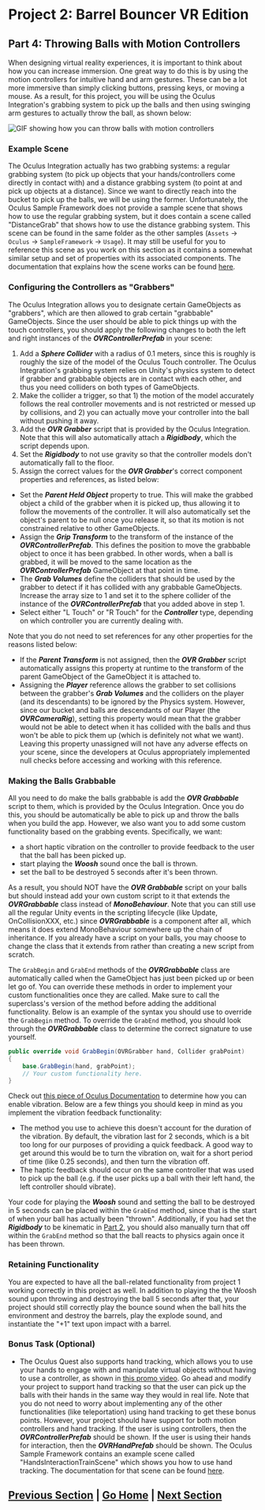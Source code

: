 # Project 2: Barrel Bouncer VR Edition

## Part 4: Throwing Balls with Motion Controllers

When designing virtual reality experiences, it is important to think about how you can increase immersion. One great way to do this is by using the motion controllers for intuitive hand and arm gestures. These can be a lot more immersive than simply clicking buttons, pressing keys, or moving a mouse. As a result, for this project, you will be using the Oculus Integration's grabbing system to pick up the balls and then using swinging arm gestures to actually throw the ball, as shown below:

![GIF showing how you can throw balls with motion controllers](images/throw-ball.gif)

### Example Scene

The Oculus Integration actually has two grabbing systems: a regular grabbing system (to pick up objects that your hands/controllers come directly in contact with) and a distance grabbing system (to point at and pick up objects at a distance). Since we want to directly reach into the bucket to pick up the balls, we will be using the former. Unfortunately, the Oculus Sample Framework does not provide a sample scene that shows how to use the regular grabbing system, but it does contain a scene called "DistanceGrab" that shows how to use the distance grabbing system. This scene can be found in the same folder as the other samples (`Assets` -> `Oculus` -> `SampleFramework` -> `Usage`). It may still be useful for you to reference this scene as you work on this section as it contains a somewhat similar setup and set of properties with its associated components. The documentation that explains how the scene works can be found [here](https://developer.oculus.com/documentation/unity/unity-sf-distancegrab/).

### Configuring the Controllers as "Grabbers"

The Oculus Integration allows you to designate certain GameObjects as "grabbers", which are then allowed to grab certain "grabbable" GameObjects. Since the user should be able to pick things up with the touch controllers, you should apply the following changes to both the left and right instances of the _**OVRControllerPrefab**_ in your scene:

1. Add a _**Sphere Collider**_ with a radius of 0.1 meters, since this is roughly is roughly the size of the model of the Oculus Touch controller. The Oculus Integration's grabbing system relies on Unity's physics system to detect if grabber and grabbable objects are in contact with each other, and thus you need colliders on both types of GameObjects.
2. Make the collider a trigger, so that 1) the motion of the model accurately follows the real controller movements and is not restricted or messed up by collisions, and 2) you can actually move your controller into the ball without pushing it away.
3. Add the _**OVR Grabber**_ script that is provided by the Oculus Integration. Note that this will also automatically attach a _**Rigidbody**_, which the script depends upon.
4. Set the _**Rigidbody**_ to not use gravity so that the controller models don't automatically fall to the floor.
5. Assign the correct values for the _**OVR Grabber**_'s correct component properties and references, as listed below:
  - Set the _**Parent Held Object**_ property to true. This will make the grabbed object a child of the grabber when it is picked up, thus allowing it to follow the movements of the controller. It will also automatically set the object's parent to be null once you release it, so that its motion is not constrained relative to other GameObjects.
  - Assign the _**Grip Transform**_ to the transform of the instance of the _**OVRControllerPrefab**_. This defines the position to move the grabbable object to once it has been grabbed. In other words, when a ball is grabbed, it will be moved to the same location as the _**OVRControllerPrefab**_ GameObject at that point in time.
  - The _**Grab Volumes**_ define the colliders that should be used by the grabber to detect if it has collided with any grabbable GameObjects. Increase the array size to 1 and set it to the sphere collider of the instance of the _**OVRControllerPrefab**_ that you added above in step 1.
  - Select either "L Touch" or "R Touch" for the _**Controller**_ type, depending on which controller you are currently dealing with.

Note that you do not need to set references for any other properties for the reasons listed below:

- If the _**Parent Transform**_ is not assigned, then the _**OVR Grabber**_ script automatically assigns this property at runtime to the transform of the parent GameObject of the GameObject it is attached to.
- Assigning the _**Player**_ reference allows the grabber to set collisions between the grabber's _**Grab Volumes**_ and the colliders on the player (and its descendants) to be ignored by the Physics system. However, since our bucket and balls are descendants of our Player (the _**OVRCameraRig**_), setting this property would mean that the grabber would not be able to detect when it has collided with the balls and thus won't be able to pick them up (which is definitely not what we want). Leaving this property unassigned will not have any adverse effects on your scene, since the developers at Oculus appropriately implemented null checks before accessing and working with this reference.

### Making the Balls Grabbable

All you need to do make the balls grabbable is add the _**OVR Grabbable**_ script to them, which is provided by the Oculus Integration. Once you do this, you should be automatically be able to pick up and throw the balls when you build the app. However, we also want you to add some custom functionality based on the grabbing events. Specifically, we want:

- a short haptic vibration on the controller to provide feedback to the user that the ball has been picked up.
- start playing the _**Woosh**_ sound once the ball is thrown.
- set the ball to be destroyed 5 seconds after it's been thrown.

As a result, you should NOT have the _**OVR Grabbable**_ script on your balls but should instead add your own custom script to it that extends the _**OVRGrabbable**_ class instead of _**MonoBehaviour**_. Note that you can still use all the regular Unity events in the scripting lifecycle (like Update, OnCollisionXXX, etc.) since _**OVRGrabbable**_ is a component after all, which means it does extend MonoBehaviour somewhere up the chain of inheritance. If you already have a script on your balls, you may choose to change the class that it extends from rather than creating a new script from scratch.

The `GrabBegin` and `GrabEnd` methods of the _**OVRGrabbable**_ class are automatically called when the GameObject has just been picked up or been let go of. You can override these methods in order to implement your custom functionalities once they are called. Make sure to call the superclass's version of the method before adding the additional functionality. Below is an example of the syntax you should use to override the `GrabBegin` method. To override the `GrabEnd` method, you should look through the _**OVRGrabbable**_ class to determine the correct signature to use yourself.

``` csharp
public override void GrabBegin(OVRGrabber hand, Collider grabPoint)
{
    base.GrabBegin(hand, grabPoint);
    // Your custom functionality here.
}
```

Check out [this piece of Oculus Documentation](https://developer.oculus.com/documentation/unity/unity-haptics/) to determine how you can enable vibration. Below are a few things you should keep in mind as you implement the vibration feedback functionality:

- The method you use to achieve this doesn't account for the duration of the vibration. By default, the vibration last for 2 seconds, which is a bit too long for our purposes of providing a quick feedback. A good way to get around this would be to turn the vibration on, wait for a short period of time (like 0.25 seconds), and then turn the vibration off.
- The haptic feedback should occur on the same controller that was used to pick up the ball (e.g. if the user picks up a ball with their left hand, the left controller should vibrate).

Your code for playing the _**Woosh**_ sound and setting the ball to be destroyed in 5 seconds can be placed within the `GrabEnd` method, since that is the start of when your ball has actually been "thrown". Additionally, if you had set the _**Rigidbody**_ to be kinematic in [Part 2](../environment-mods/#creating-a-bucket-of-balls), you should also manually turn that off within the `GrabEnd` method so that the ball reacts to physics again once it has been thrown.

### Retaining Functionality

You are expected to have all the ball-related functionality from project 1 working correctly in this project as well. In addition to playing the the Woosh sound upon throwing and destroying the ball 5 seconds after that, your project should still correctly play the bounce sound when the ball hits the environment and destroy the barrels, play the explode sound, and instantiate the "+1" text upon impact with a barrel.

### Bonus Task (Optional)

- The Oculus Quest also supports hand tracking, which allows you to use your hands to engage with and manipulate virtual objects without having to use a controller, as shown in [this promo video](https://youtu.be/2VkO-Kc3vks). Go ahead and modify your project to support hand tracking so that the user can pick up the balls with their hands in the same way they would in real life. Note that you do not need to worry about implementing any of the other functionalities (like teleportation) using hand tracking to get these bonus points. However, your project should have support for both motion controllers and hand tracking. If the user is using controllers, then the _**OVRControllerPrefab**_ should be shown. If the user is using their hands for interaction, then the _**OVRHandPrefab**_ should be shown. The Oculus Sample Framework contains an example scene called "HandsInteractionTrainScene" which shows you how to use hand tracking. The documentation for that scene can be found [here](https://developer.oculus.com/documentation/unity/unity-sf-handtracking/).

## [Previous Section](../locomotion) | [Go Home](..) | [Next Section](../ui)
